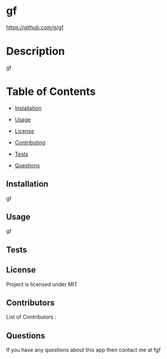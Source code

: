 # gf
  https://github.com/g/gf
  # <h1>Description</h1>
  gf
  # Table of Contents
  * [Installation](#Installation)

  * [Usage](#Usage)

  * [License](#License)

  * [Contributing](#Contributing)

  * [Tests](#Tests)

  * [Questions](#Questions)

  ## Installation
   gf
  ## Usage
  gf
  
  ## Tests
   
  
  ## License
  Project is licensed under MIT 

  
  ## Contributors
  List of Cnntributors : 
  
  ## Questions
  If you have any questions about this app then contact me at fgf



